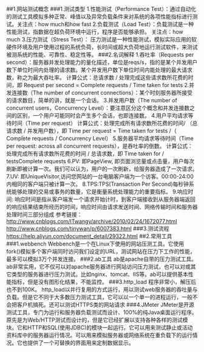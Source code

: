 ##1.网站测试概念
###1.测试类型
1.性能测试（Performance Test）：通过自动化的测试工具模拟多种正常、峰值以及异常负载条件来对系统的各项性能指标进行测试。关注点：how much和how fast 
2.负载测试（Load Test）：负载测试是一种性能测试，指数据在超负荷环境中运行，程序是否能够承担。
关注点：how much 
3.压力测试（Stress Test）： 压力测试是一种性能测试，模拟实际应用的软硬件环境及用户使用过程的系统负荷，长时间或超大负荷地运行测试软件，来测试被测系统的性能、可靠性、稳定性等。
###2.名词解释
1.吞吐率（Requests per second）：服务器并发处理能力的量化描述，单位是reqs/s，指的是某个并发用户数下单位时间内处理的请求数。某个并发用户数下单位时间内能处理的最大请求数，称之为最大吞吐率。
    计算公式：总请求数 / 处理完成这些请求数所花费的时间，即
    Request per second = Complete requests / Time taken for tests
2.并发连接数（The number of concurrent connections）：某个时刻服务器所接受的请求数目，简单的讲，就是一个会话。
3.并发用户数（The number of concurrent users，Concurrency Level）：要注意区分这个概念和并发连接数之间的区别，一个用户可能同时会产生多个会话，也即连接数。
4.用户平均请求等待时间（Time per request）
 计算公式：处理完成所有请求数所花费的时间/ （总请求数 / 并发用户数），即
Time per request = Time taken for tests /（ Complete requests / Concurrency Level）
5.服务器平均请求等待时间（Time per request: across all concurrent requests），是吞吐率的倒数。
    计算公式：处理完成所有请求数所花费的时间 / 总请求数，即
    Time taken for / testsComplete requests
6.PV: 即PageView, 即页面浏览量或点击量，用户每次刷新即被计算一次。我们可以认为，用户的一次刷新，给服务器造成了一次请求。
7.UV: 即UniqueVisitor,访问您网站的一台电脑客户端为一个访客。00:00-24:00内相同的客户端只被计算一次。
8.TPS:TPS(Transaction Per Second)每秒钟系统能够处理的交易或事务的数量，它是衡量系统处理能力的重要指标。
9.响应时间: 响应时间是指从客户端发一个请求开始计时，到客户端接收到从服务器端返回的响应结果结束所经历的时间，响应时间由请求发送时间、网络传输时间和服务器处理时间三部分组成
参考链接：
http://www.cnblogs.com/ITwangy/archive/2010/02/24/1672077.html
http://www.cnblogs.com/tinywan/p/6007383.html
###3.测试流程
https://help.aliyun.com/document_detail/29322.html
##2.常用工具
###1.webbench
Webbench是一个在Linux下使用的网站压测工具。它使用fork()模拟多个客户端同时访问我们设定的URL，测试网站在压力下工作的性能，最多可以模拟3万个并发连接。
###2.ab工具
ab是apache自带的压力测试工具。ab非常实用，它不仅可以对apache服务器进行网站访问压力测试，也可以对或其它类型的服务器进行压力测试。比如nginx、tomcat、IIS等。ab可以提供基本性能指标，但是没有图形化结果，不能监控。
###3.http_load
程序非常小，解压后也不到100K。
http_load以并行复用的方式运行，用以测试web服务器的吞吐量与负载。但是它不同于大多数压力测试工具，它可以以一个单一的进程运行，一般不会把客户机搞死。还可以测试HTTPS类的网站请求
###4.JMeter
 JMeter是开源测试工具，专门为运行和服务器负载测试而设计、100%的纯Java桌面运行程序。原先是为Web/HTTP测试而设计的，但是它已经扩展以支持各种各样的测试模块。它和HTTP和SQL(使用JDBC)的模块一起运行。它可以用来测试静止或活动资料库中的服务器运行情况。可以用来模拟服务器或网络系统在重负载下的运行情况。它也提供了一个可替换的界面用来定制数据显示。